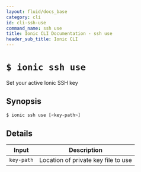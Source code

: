```yaml
---
layout: fluid/docs_base
category: cli
id: cli-ssh-use
command_name: ssh use
title: Ionic CLI Documentation - ssh use
header_sub_title: Ionic CLI
---
```


# `$ ionic ssh use`

Set your active Ionic SSH key
## Synopsis

```bash
$ ionic ssh use [<key-path>]
```
  
## Details


Input | Description
----- | ----------
`key-path` | Location of private key file to use



